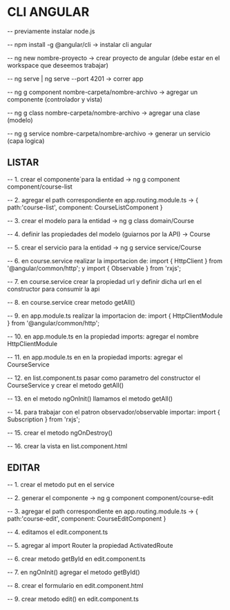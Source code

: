 # CLI ANGULAR

-- previamente instalar node.js

-- npm install -g @angular/cli -> instalar cli angular

-- ng new nombre-proyecto -> crear proyecto de angular (debe estar en el workspace que deseemos trabajar)

-- ng serve | ng serve --port 4201 -> correr app

-- ng g component nombre-carpeta/nombre-archivo -> agregar un componente (controlador y vista)

-- ng g class  nombre-carpeta/nombre-archivo -> agregar una clase (modelo)

-- ng g service nombre-carpeta/nombre-archivo -> generar un servicio (capa logica)

## LISTAR

-- 1. crear el componente´para la entidad -> ng g component component/course-list

-- 2. agregar el path correspondiente en app.routing.module.ts -> { path:'course-list', component: CourseListComponent }

-- 3. crear el modelo para la entidad -> ng g class  domain/Course

-- 4. definir las propiedades del modelo (guiarnos por la API) -> Course

-- 5. crear el servicio para la entidad -> ng g service service/Course 

-- 6. en course.service realizar la importacion de: import { HttpClient } from '@angular/common/http'; y import { Observable } from 'rxjs';
								  
-- 7. en course.service crear la propiedad url y definir dicha url en el constructor para consumir la api

-- 8. en course.service crear metodo getAll()

-- 9. en app.module.ts realizar la importacion de: import { HttpClientModule } from '@angular/common/http';

-- 10. en app.module.ts en la propiedad imports: agregar el nombre HttpClientModule

-- 11. en app.module.ts en en la propiedad imports: agregar el CourseService

-- 12. en list.component.ts pasar como parametro del constructor el CourseService y crear el metodo getAll()

-- 13. en el metodo ngOnInit() llamamos el metodo getAll()

-- 14. para trabajar con el patron observador/observable importar: import { Subscription } from 'rxjs';

-- 15. crear el metodo ngOnDestroy()

-- 16. crear la vista en list.component.html

## EDITAR

-- 1. crear el metodo put en el service 

-- 2. generar el componente -> ng g component component/course-edit

-- 3. agregar el path correspondiente en app.routing.module.ts -> { path:'course-edit', component: CourseEditComponent }

-- 4. editamos el edit.component.ts 

-- 5. agregar al import Router la propiedad ActivatedRoute

-- 6. crear metodo getById en edit.component.ts 

-- 7. en ngOnInit() agregar el metodo getById()

-- 8. crear el formulario en edit.component.html

-- 9. crear metodo edit() en edit.component.ts 